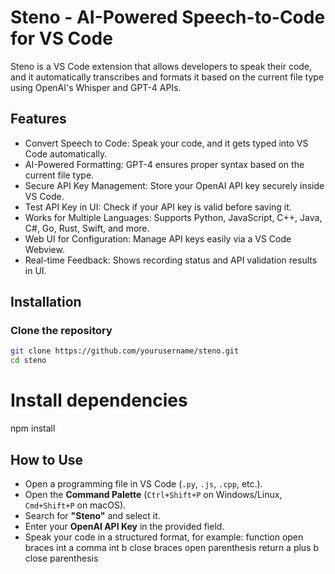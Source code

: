 # Steno - AI-Powered Speech-to-Code for VS Code

Steno is a VS Code extension that allows developers to speak their code, and it automatically transcribes and formats it based on the current file type using OpenAI's Whisper and GPT-4 APIs.

## Features

- Convert Speech to Code: Speak your code, and it gets typed into VS Code automatically.
- AI-Powered Formatting: GPT-4 ensures proper syntax based on the current file type.
- Secure API Key Management: Store your OpenAI API key securely inside VS Code.
- Test API Key in UI: Check if your API key is valid before saving it.
- Works for Multiple Languages: Supports Python, JavaScript, C++, Java, C#, Go, Rust, Swift, and more.
- Web UI for Configuration: Manage API keys easily via a VS Code Webview.
- Real-time Feedback: Shows recording status and API validation results in UI.

## Installation

### Clone the repository

```sh
git clone https://github.com/yourusername/steno.git
cd steno
```
# Install dependencies
npm install

## How to Use

- Open a programming file in VS Code (`.py`, `.js`, `.cpp`, etc.).
- Open the **Command Palette** (`Ctrl+Shift+P` on Windows/Linux, `Cmd+Shift+P` on macOS).
- Search for **"Steno"** and select it.
- Enter your **OpenAI API Key** in the provided field.
- Speak your code in a structured format, for example: function open braces int a comma int b close braces open parenthesis return a plus b close parenthesis
  
